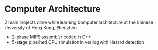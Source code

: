 # Computer Architecture

2 main projects done while learning Computer architecture at the Chinese University of Hong Kong, Shenzhen

* 2-phase MIPS assembler coded in C++
* 5-stage pipelined CPU simulation in verilog with Hazard detection
